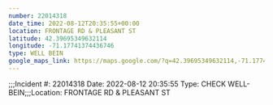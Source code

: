 ```yaml
---
number: 22014318
date_time: 2022-08-12T20:35:55+00:00
location: FRONTAGE RD & PLEASANT ST
latitude: 42.39695349632114
longitude: -71.17741374436746
type: WELL BEIN
google_maps_link: https://maps.google.com/?q=42.39695349632114,-71.17741374436746
---
```


;;;Incident #: 22014318  Date: 2022-08-12 20:35:55   Type: CHECK WELL-BEIN;;;Location: FRONTAGE RD & PLEASANT ST
